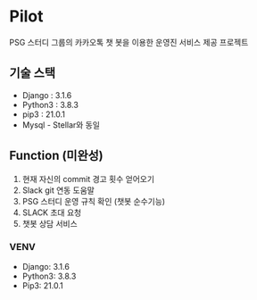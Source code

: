 # Pilot

PSG 스터디 그룹의 카카오톡 챗 봇을 이용한 운영진 서비스 제공 프로젝트

## 기술 스택
- Django : 3.1.6
- Python3 : 3.8.3
- pip3 : 21.0.1
- Mysql - Stellar와 동일 

## Function (미완성)
1. 현재 자신의 commit 경고 횟수 얻어오기
2. Slack git 연동 도움말
3. PSG 스터디 운영 규칙 확인 (챗봇 순수기능)
4. SLACK 초대 요청
5. 챗봇 상담 서비스

### VENV

+ Django: 3.1.6
+ Python3: 3.8.3
+ Pip3: 21.0.1
